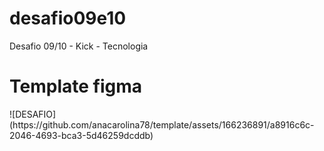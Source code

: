 # desafio09e10
Desafio 09/10 - Kick - Tecnologia

<h1>Template figma</h1>
![DESAFIO](https://github.com/anacarolina78/template/assets/166236891/a8916c6c-2046-4693-bca3-5d46259dcddb)
